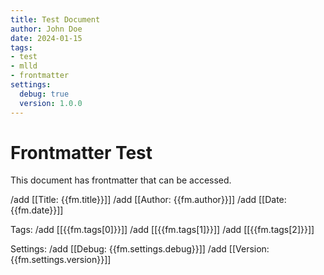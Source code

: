 ```yaml
---
title: Test Document
author: John Doe
date: 2024-01-15
tags:
- test
- mlld
- frontmatter
settings:
  debug: true
  version: 1.0.0
---
```


# Frontmatter Test

This document has frontmatter that can be accessed.

/add [[Title: {{fm.title}}]]
/add [[Author: {{fm.author}}]]
/add [[Date: {{fm.date}}]]

Tags:
/add [[{{fm.tags[0]}}]]
/add [[{{fm.tags[1]}}]]
/add [[{{fm.tags[2]}}]]

Settings:
/add [[Debug: {{fm.settings.debug}}]]
/add [[Version: {{fm.settings.version}}]]